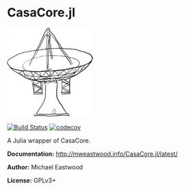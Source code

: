 # CasaCore.jl

<img src="docs/src/assets/logo.png" alt="CasaCore.jl" width="200">

[![Build Status](https://travis-ci.org/mweastwood/CasaCore.jl.svg?branch=master)](https://travis-ci.org/mweastwood/CasaCore.jl)
[![codecov](https://codecov.io/gh/mweastwood/CasaCore.jl/branch/master/graph/badge.svg)](https://codecov.io/gh/mweastwood/CasaCore.jl)

A Julia wrapper of CasaCore.

**Documentation:** http://mweastwood.info/CasaCore.jl/latest/

**Author:** Michael Eastwood

**License:** GPLv3+

